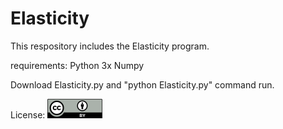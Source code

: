 # Elasticity
This respository includes the Elasticity program.

requirements:
Python 3x
Numpy

Download Elasticity.py and "python Elasticity.py" command run.



License:
![plot](./img/license.png)
